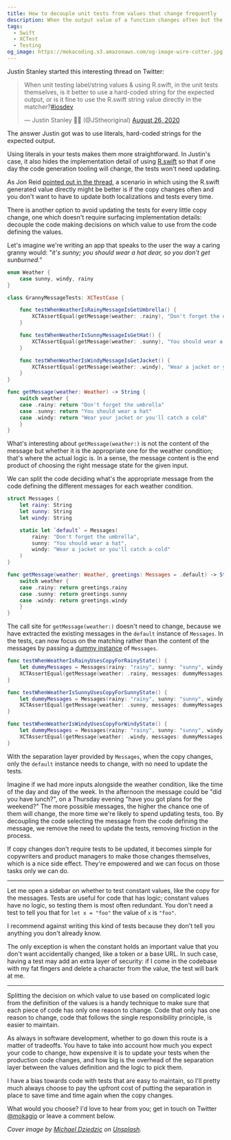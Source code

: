 ```yaml
---
title: How to decouple unit tests from values that change frequently
description: When the output value of a function changes often but the logic to pick it doesn't, adding a separation layer will make unit tests easier to maintain.
tags:
  - Swift
  - XCTest
  - Testing
og_image: https://mokacoding.s3.amazonaws.com/og-image-wire-cutter.jpg
---
```


Justin Stanley started this interesting thread on Twitter:

<blockquote class="twitter-tweet"><p lang="en" dir="ltr">When unit testing label/string values &amp; using R.swift, in the unit tests themselves, is it better to use a hard-coded string for the expected output, or is it fine to use the R.swift string value directly in the matcher?<a href="https://twitter.com/hashtag/iosdev?src=hash&amp;ref_src=twsrc%5Etfw">#iosdev</a></p>&mdash; Justin Stanley 👨‍💻 (@JStheoriginal) <a href="https://twitter.com/JStheoriginal/status/1298703985688231937?ref_src=twsrc%5Etfw">August 26, 2020</a></blockquote> <script async src="https://platform.twitter.com/widgets.js" charset="utf-8"></script>

The answer Justin got was to use literals, hard-coded strings for the expected output.

Using literals in your tests makes them more straightforward.
In Justin's case, it also hides the implementation detail of using [R.swift](https://github.com/mac-cain13/R.swift) so that if one day the code generation tooling will change, the tests won't need updating.

As Jon Reid [pointed out in the thread](https://twitter.com/qcoding/status/1298721989855567873?s=20),
a scenario in which using the R.swift generated value directly might be better is if the copy changes often and you don't want to have to update both localizations and tests every time.

There is another option to avoid updating the tests for every little copy change, one which doesn't require surfacing implementation details: decouple the code making decisions on which value to use from the code defining the values.

Let's imagine we're writing an app that speaks to the user the way a caring granny would: "_it's sunny; you should wear a hat dear, so you don't get sunburned._"

```swift
enum Weather {
    case sunny, windy, rainy
}

class GrannyMessageTests: XCTestCase {

    func testWhenWeatherIsRainyMessageIsGetUmbrella() {
        XCTAssertEqual(getMessage(weather: .rainy), "Don't forget the umbrella")
    }

    func testWhenWeatherIsSunnyMessageIsGetHat() {
        XCTAssertEqual(getMessage(weather: .sunny), "You should wear a hat")
    }

    func testWhenWeatherIsWindyMessageIsGetJacket() {
        XCTAssertEqual(getMessage(weather: .windy), "Wear a jacket or you'll catch a cold")
    }
}

func getMessage(weather: Weather) -> String {
    switch weather {
    case .rainy: return "Don't forget the umbrella"
    case .sunny: return "You should wear a hat"
    case .windy: return "Wear your jacket or you'll catch a cold"
    }
}
```

What's interesting about `getMessage(weather:)` is not the content of the message but whether it is the appropriate one for the weather condition; that's where the actual logic is.
In a sense, the message content is the end product of choosing the right message state for the given input.

We can split the code deciding what's the appropriate message from the code defining the different messages for each weather condition.

```swift
struct Messages {
    let rainy: String
    let sunny: String
    let windy: String

    static let `default` = Messages(
        rainy: "Don't forget the umbrella",
        sunny: "You should wear a hat",
        windy: "Wear a jacket or you'll catch a cold"
    )
}

func getMessage(weather: Weather, greetings: Messages = .default) -> String {
    switch weather {
    case .rainy: return greetings.rainy
    case .sunny: return greetings.sunny
    case .windy: return greetings.windy
    }
}
```

The call site for `getMessage(weather:)` doesn't need to change, because we have extracted the existing messages in the `default` instance of `Messages`.
In the tests, can now focus on the matching rather than the content of the messages by passing a [dummy instance](https://www.mokacoding.com/blog/swift-test-doubles/) of `Messages`.

```swift
func testWhenWeatherIsRainyUsesCopyForRainyState() {
    let dummyMessages = Messages(rainy: "rainy", sunny: "sunny", windy: "windy")
    XCTAssertEqual(getMessage(weather: .rainy, messages: dummyMessages), "rainy")
}

func testWhenWeatherIsSunnyUsesCopyForSunnyState() {
    let dummyMessages = Messages(rainy: "rainy", sunny: "sunny", windy: "windy")
    XCTAssertEqual(getMessage(weather: .sunny, messages: dummyMessages), "sunny")
}

func testWhenWeatherIsWindyUsesCopyForWindyState() {
    let dummyMessages = Messages(rainy: "rainy", sunny: "sunny", windy: "windy")
    XCTAssertEqual(getMessage(weather: .windy, messages: dummyMessages), "windy")
}
```

With the separation layer provided by `Messages`, when the copy changes, only the `default` instance needs to change, with no need to update the tests.

Imagine if we had more inputs alongside the weather condition, like the time of the day and day of the week.
In the afternoon the message could be "did you have lunch?", on a Thursday evening "have you got plans for the weekend?"
The more possible messages, the higher the chance one of them will change, the more time we're likely to spend updating tests, too.
By decoupling the code selecting the message from the code defining the message, we remove the need to update the tests, removing friction in the process.

If copy changes don't require tests to be updated, it becomes simple for copywriters and product managers to make those changes themselves, which is a nice side effect.
They're empowered and we can focus on those tasks only we can do.

---

Let me open a sidebar on whether to test constant values, like the copy for the messages.
Tests are useful for code that has logic; constant values have no logic, so testing them is most often redundant.
You don't need a test to tell you that for `let x = "foo"` the value of `x` is `"foo"`.

I recommend against writing this kind of tests because they don't tell you anything you don't already know.

The only exception is when the constant holds an important value that you don't want accidentally changed, like a token or a base URL.
In such case, having a test may add an extra layer of security: if I come in the codebase with my fat fingers and delete a character from the value, the test will bark at me.

---

Splitting the decision on which value to use based on complicated logic from the definition of the values is a handy technique to make sure that each piece of code has only one reason to change.
Code that only has one reason to change, code that follows the single responsibility principle, is easier to maintain.

As always in software development, whether to go down this route is a matter of tradeoffs.
You have to take into account how much you expect your code to change, how expensive it is to update your tests when the production code changes, and how big is the overhead of the separation layer between the values definition and the logic to pick them.

I have a bias towards code with tests that are easy to maintain, so I'll pretty much always choose to pay the upfront cost of putting the separation in place to save time and time again when the copy changes.

What would you choose?
I'd love to hear from you; get in touch on Twitter [@mokagio](https://twitter.com/mokagio) or leave a comment below.

_Cover image by [Michael Dziedzic](https://unsplash.com/@lazycreekimages?utm_source=unsplash&amp;utm_medium=referral&amp;utm_content=creditCopyText) on [Unsplash](https://unsplash.com/s/photos/decouple?utm_source=unsplash&amp;utm_medium=referral&amp;utm_content=creditCopyText)._
